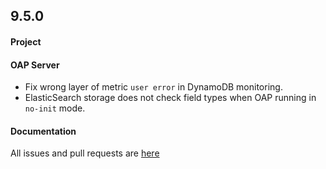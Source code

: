 ## 9.5.0

#### Project


#### OAP Server

* Fix wrong layer of metric `user error` in DynamoDB monitoring.
* ElasticSearch storage does not check field types when OAP running in `no-init` mode.

#### Documentation


All issues and pull requests are [here](https://github.com/apache/skywalking/milestone/169?closed=1)
